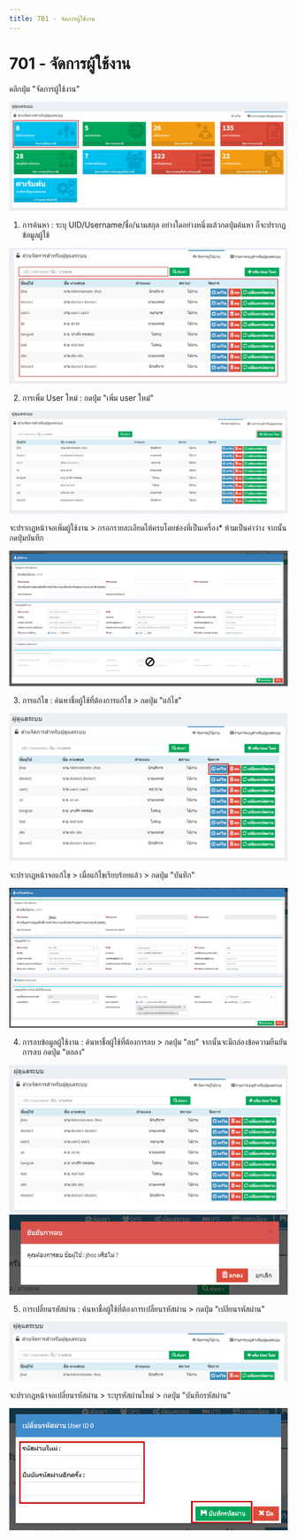 ```yaml
---
title: 701 - จัดการผู้ใช้งาน
---
```


# 701 - จัดการผู้ใช้งาน

คลิกปุ่ม "จัดการผู้ใช้งาน"

![Logo](./img/image701-1.png)

1. การค้นหา : ระบุ UID/Username/ชื่อ/นามสกุล อย่างใดอย่างหนึ่งแล้วกดปุ่มค้นหา ก็จะปรากฎข้อมูลผู้ใช้

![Logo](./img/image701-2.png)

2. การเพิ่ม User ใหม่ : กดปุ่ม "เพิ่ม user ใหม่" 

![Logo](./img/image701-3.png)

จะปรากฎหน้าจอเพิ่มผู้ใช้งาน > กรอกรายละเอียดให้ครบโดยช่องที่เป็นเครื่อง* ห้ามเป็นค่าว่าง จากนั้นกดปุ่มบันทึก

![Logo](./img/image701-4.png)        

3. การแก้ไข : ค้นหาชื่อผู้ใช้ที่ต้องการแก้ไข > กดปุ่ม "แก้ไข" 

![Logo](./img/image701-5.png)

จะปรากฎหน้าจอแก้ไข > เมื่อแก้ไขเรียบร้อยแล้ว > กดปุ่ม "บันทึก"

![Logo](./img/image701-6.png)

4. การลบข้อมูลผู้ใช้งาน : ค้นหาชื่อผู้ใช้ที่ต้องการลบ > กดปุ่ม "ลบ" จากนั้นจะมีกล่องข้อความยืนยันการลบ กดปุ่ม "ตกลง"

![Logo](./img/image701-7.png)   
![Logo](./img/image701-8.png) 

5. การเปลี่ยนรหัสผ่าน : ค้นหาชื่อผู้ใช้ที่ต้องการเปลี่ยนรหัสผ่าน > กดปุ่ม "เปลียนรหัสผ่าน" 

![Logo](./img/image701-9.png)     

จะปรากฎหน้าจอเปลี่ยนรหัสผ่าน > ระบุรหัสผ่านใหม่ > กดปุ่ม "บันทึกรหัสผ่าน"

![Logo](./img/image701-10.png)   